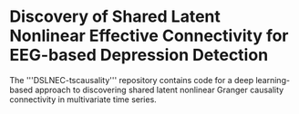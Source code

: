 # Discovery of Shared Latent Nonlinear Effective Connectivity for EEG-based Depression Detection
The '''DSLNEC-tscausality''' repository contains code for a deep learning-based approach to discovering shared latent nonlinear Granger causality connectivity in multivariate time series.
